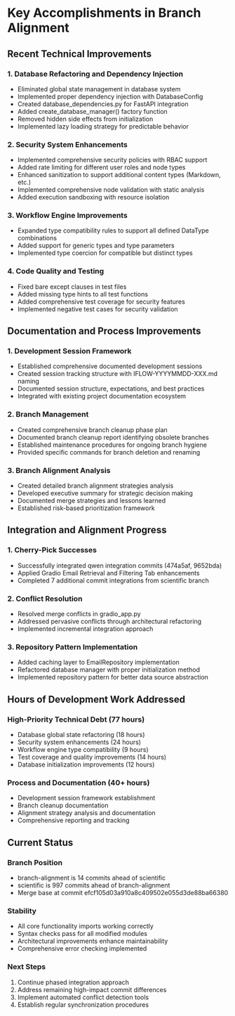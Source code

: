 # Key Accomplishments in Branch Alignment

## Recent Technical Improvements

### 1. Database Refactoring and Dependency Injection
- Eliminated global state management in database system
- Implemented proper dependency injection with DatabaseConfig
- Created database_dependencies.py for FastAPI integration
- Added create_database_manager() factory function
- Removed hidden side effects from initialization
- Implemented lazy loading strategy for predictable behavior

### 2. Security System Enhancements
- Implemented comprehensive security policies with RBAC support
- Added rate limiting for different user roles and node types
- Enhanced sanitization to support additional content types (Markdown, etc.)
- Implemented comprehensive node validation with static analysis
- Added execution sandboxing with resource isolation

### 3. Workflow Engine Improvements
- Expanded type compatibility rules to support all defined DataType combinations
- Added support for generic types and type parameters
- Implemented type coercion for compatible but distinct types

### 4. Code Quality and Testing
- Fixed bare except clauses in test files
- Added missing type hints to all test functions
- Added comprehensive test coverage for security features
- Implemented negative test cases for security validation

## Documentation and Process Improvements

### 1. Development Session Framework
- Established comprehensive documented development sessions
- Created session tracking structure with IFLOW-YYYYMMDD-XXX.md naming
- Documented session structure, expectations, and best practices
- Integrated with existing project documentation ecosystem

### 2. Branch Management
- Created comprehensive branch cleanup phase plan
- Documented branch cleanup report identifying obsolete branches
- Established maintenance procedures for ongoing branch hygiene
- Provided specific commands for branch deletion and renaming

### 3. Branch Alignment Analysis
- Created detailed branch alignment strategies analysis
- Developed executive summary for strategic decision making
- Documented merge strategies and lessons learned
- Established risk-based prioritization framework

## Integration and Alignment Progress

### 1. Cherry-Pick Successes
- Successfully integrated qwen integration commits (474a5af, 9652bda)
- Applied Gradio Email Retrieval and Filtering Tab enhancements
- Completed 7 additional commit integrations from scientific branch

### 2. Conflict Resolution
- Resolved merge conflicts in gradio_app.py
- Addressed pervasive conflicts through architectural refactoring
- Implemented incremental integration approach

### 3. Repository Pattern Implementation
- Added caching layer to EmailRepository implementation
- Refactored database manager with proper initialization method
- Implemented repository pattern for better data source abstraction

## Hours of Development Work Addressed

### High-Priority Technical Debt (77 hours)
- Database global state refactoring (18 hours)
- Security system enhancements (24 hours)
- Workflow engine type compatibility (9 hours)
- Test coverage and quality improvements (14 hours)
- Database initialization improvements (12 hours)

### Process and Documentation (40+ hours)
- Development session framework establishment
- Branch cleanup documentation
- Alignment strategy analysis and documentation
- Comprehensive reporting and tracking

## Current Status

### Branch Position
- branch-alignment is 14 commits ahead of scientific
- scientific is 997 commits ahead of branch-alignment
- Merge base at commit efcf105d03a910a8c409502e055d3de88ba66380

### Stability
- All core functionality imports working correctly
- Syntax checks pass for all modified modules
- Architectural improvements enhance maintainability
- Comprehensive error checking implemented

### Next Steps
1. Continue phased integration approach
2. Address remaining high-impact commit differences
3. Implement automated conflict detection tools
4. Establish regular synchronization procedures